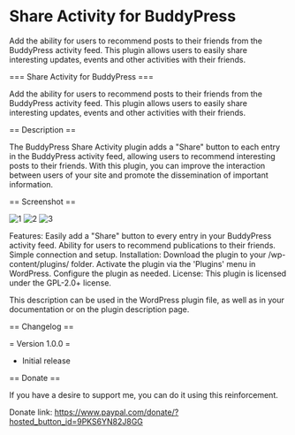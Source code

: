 # Share Activity for BuddyPress
Add the ability for users to recommend posts to their friends from the BuddyPress activity feed. This plugin allows users to easily share interesting updates, events and other activities with their friends.

=== Share Activity for BuddyPress ===

Add the ability for users to recommend posts to their friends from the BuddyPress activity feed. This plugin allows users to easily share interesting updates, events and other activities with their friends.


== Description ==

The BuddyPress Share Activity plugin adds a "Share" button to each entry in the BuddyPress activity feed, allowing users to recommend interesting posts to their friends. With this plugin, you can improve the interaction between users of your site and promote the dissemination of important information.

== Screenshot ==

![1](https://github.com/koka-boka/bp-share-activity/assets/172103790/ea60db93-44ac-49a5-b5e2-8d83be05d5c0)
![2](https://github.com/koka-boka/bp-share-activity/assets/172103790/76d4b9fc-dab4-4be1-a131-d70976d81aaf)
![3](https://github.com/koka-boka/bp-share-activity/assets/172103790/c905f3b3-6c0c-4854-9185-da60bbb3d40d)

Features:
Easily add a "Share" button to every entry in your BuddyPress activity feed.
Ability for users to recommend publications to their friends.
Simple connection and setup.
Installation:
Download the plugin to your /wp-content/plugins/ folder.
Activate the plugin via the 'Plugins' menu in WordPress.
Configure the plugin as needed.
License:
This plugin is licensed under the GPL-2.0+ license.

This description can be used in the WordPress plugin file, as well as in your documentation or on the plugin description page.

== Changelog ==

= Version 1.0.0 =
* Initial release

== Donate ==

If you have a desire to support me, you can do it using this reinforcement.

Donate link: https://www.paypal.com/donate/?hosted_button_id=9PKS6YN82J8GG
